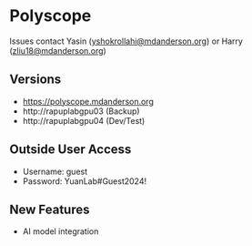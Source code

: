 # Polyscope 

Issues contact Yasin (yshokrollahi@mdanderson.org) or Harry (zliu18@mdanderson.org)


## Versions
- https://polyscope.mdanderson.org
- http://rapuplabgpu03 (Backup)
- http://rapuplabgpu04 (Dev/Test)


## Outside User Access
- Username: guest
- Password: YuanLab#Guest2024!


## New Features
- AI model integration
